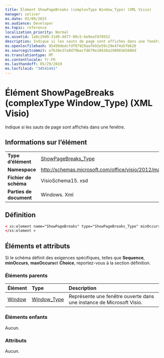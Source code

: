 ```yaml
---
title: Élément ShowPageBreaks (complexType Window_Type) (XML Visio)
manager: soliver
ms.date: 03/09/2015
ms.audience: Developer
ms.topic: reference
localization_priority: Normal
ms.assetid: 1a8c29d9-31d9-dd77-09c5-6e9eaf870552
description: Indique si les sauts de page sont affichés dans une fenêtre.
ms.openlocfilehash: 85450dedcfdf07929aafb92e59c29e474a5fb626
ms.sourcegitcommit: e7b38e37a9d79becfd679e10420a19890165606d
ms.translationtype: MT
ms.contentlocale: fr-FR
ms.lasthandoff: 05/29/2019
ms.locfileid: "34541441"
---
```

# <a name="showpagebreaks-element-windowtype-complextype-visio-xml"></a>Élément ShowPageBreaks (complexType Window_Type) (XML Visio)

Indique si les sauts de page sont affichés dans une fenêtre.
  
## <a name="element-information"></a>Informations sur l’élément

|||
|:-----|:-----|
|**Type d’élément** <br/> |[ShowPageBreaks_Type](showpagebreaks_type-complextypevisio-xml.md) <br/> |
|**Namespace** <br/> |http://schemas.microsoft.com/office/visio/2012/main  <br/> |
|**Fichier de schéma** <br/> |VisioSchema15. xsd  <br/> |
|**Parties de document** <br/> |Windows. Xml  <br/> |
   
## <a name="definition"></a>Définition

```XML
< xs:element name="ShowPageBreaks" type="ShowPageBreaks_Type" minOccurs="0" maxOccurs="1" >
</xs:element >
```

## <a name="elements-and-attributes"></a>Éléments et attributs

Si le schéma définit des exigences spécifiques, telles que **Sequence**, **minOccurs**, **maxOccurs**et **Choice**, reportez-vous à la section définition. 
  
### <a name="parent-elements"></a>Éléments parents

|**Élément**|**Type**|**Description**|
|:-----|:-----|:-----|
|[Window](window-element-windows_type-complextypevisio-xml.md) <br/> |[Window_Type](window_type-complextypevisio-xml.md) <br/> |Représente une fenêtre ouverte dans une instance de Microsoft Visio.  <br/> |
   
### <a name="child-elements"></a>Éléments enfants

Aucun.
  
### <a name="attributes"></a>Attributs

Aucun.
  

